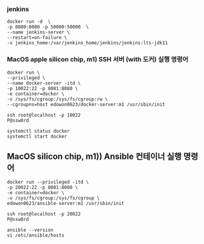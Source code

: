 
### jenkins 
```
docker run -d  \
-p 8080:8080 -p 50000:50000  \
--name jenkins-server \
--restart=on-failure \
-v jenkins_home:/var/jenkins_home/jenkins/jenkins:lts-jdk11
```



### MacOS apple silicon chip, m1) SSH 서버 (with 도커) 실행 명령어
```
docker run \
--privileged \
--name docker-server -itd \
-p 10022:22 -p 8081:8080 \
-e container=docker \
-v /sys/fs/cgroup:/sys/fs/cgroup:rw \
--cgroupns=host edowon0623/docker-server:m1 /usr/sbin/init
```

```
ssh root@localhost -p 10022
P@ssw0rd
```

```
systemctl status docker
systemctl start docker
```

## MacOS silicon chip, m1)) Ansible 컨테이너 실행 명령어
```
docker run --privileged -itd \
-p 20022:22 -p 8081:8080 \
-e container=docker \
-v /sys/fs/cgroup:/sys/fs/cgroup \
edowon0623/ansible-server:m1 /usr/sbin/init
```


```
ssh root@localhost -p 20022
P@ssw0rd
```

```
ansible --version
vi /etc/ansible/hosts
```



